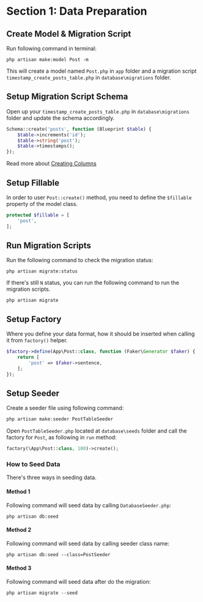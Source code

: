 # Section 1: Data Preparation

## Create Model & Migration Script

Run following command in terminal:

```
php artisan make:model Post -m
```

This will create a model named `Post.php` in `app` folder and a migration script `timestamp_create_posts_table.php` in `database\migrations` folder.

## Setup Migration Script Schema

Open up your `timestamp_create_posts_table.php` in `database\migrations` folder and update the schema accordingly.

```php
Schema::create('posts', function (Blueprint $table) {
    $table->increments('id');
    $table->string('post');
    $table->timestamps();
});
```

Read more about [Creating Columns](https://laravel.com/docs/5.3/migrations#creating-columns)

## Setup Fillable

In order to user `Post::create()` method, you need to define the `$fillable` property of the model class.

```php
protected $fillable = [
    'post',
];
```

## Run Migration Scripts

Run the following command to check the migration status:

```
php artisan migrate:status
```

If there's still `N` status, you can run the following command to run the migration scripts.

```
php artisan migrate
```

## Setup Factory

Where you define your data format, how it should be inserted when calling it from `factory()` helper.

```php
$factory->define(App\Post::class, function (Faker\Generator $faker) {
    return [
        'post' => $faker->sentence,
    ];
});
```

## Setup Seeder

Create a seeder file using following command:

```php
php artisan make:seeder PostTableSeeder
```

Open `PostTableSeeder.php` located at `database\seeds` folder and call the factory for `Post`, as following in `run` method:

```php
factory(\App\Post::class, 100)->create();
```

### How to Seed Data

There's three ways in seeding data.

#### Method 1

Following command will seed data by calling `DatabaseSeeder.php`:

```
php artisan db:seed
```

#### Method 2

Following command will seed data by calling seeder class name:

```
php artisan db:seed --class=PostSeeder
```

#### Method 3

Following command will seed data after do the migration:

```
php artisan migrate --seed
```

